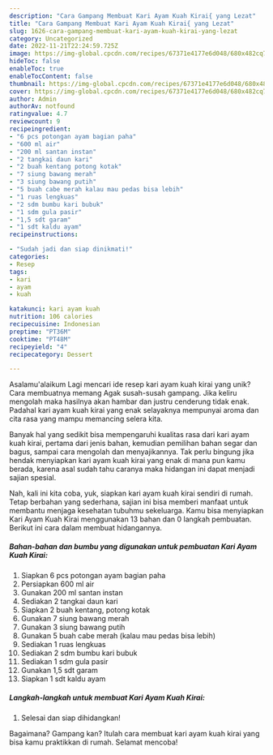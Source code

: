 ```yaml
---
description: "Cara Gampang Membuat Kari Ayam Kuah Kirai{ yang Lezat"
title: "Cara Gampang Membuat Kari Ayam Kuah Kirai{ yang Lezat"
slug: 1626-cara-gampang-membuat-kari-ayam-kuah-kirai-yang-lezat
category: Uncategorized
date: 2022-11-21T22:24:59.725Z
image: https://img-global.cpcdn.com/recipes/67371e4177e6d048/680x482cq70/kari-ayam-kuah-kirai-foto-resep-utama.jpg
hideToc: false
enableToc: true
enableTocContent: false
thumbnail: https://img-global.cpcdn.com/recipes/67371e4177e6d048/680x482cq70/kari-ayam-kuah-kirai-foto-resep-utama.jpg
cover: https://img-global.cpcdn.com/recipes/67371e4177e6d048/680x482cq70/kari-ayam-kuah-kirai-foto-resep-utama.jpg
author: Admin
authorAv: notfound
ratingvalue: 4.7
reviewcount: 9
recipeingredient:
- "6 pcs potongan ayam bagian paha"
- "600 ml air"
- "200 ml santan instan"
- "2 tangkai daun kari"
- "2 buah kentang potong kotak"
- "7 siung bawang merah"
- "3 siung bawang putih"
- "5 buah cabe merah kalau mau pedas bisa lebih"
- "1 ruas lengkuas"
- "2 sdm bumbu kari bubuk"
- "1 sdm gula pasir"
- "1,5 sdt garam"
- "1 sdt kaldu ayam"
recipeinstructions:

- "Sudah jadi dan siap dinikmati!"
categories:
- Resep
tags:
- kari
- ayam
- kuah

katakunci: kari ayam kuah 
nutrition: 106 calories
recipecuisine: Indonesian
preptime: "PT36M"
cooktime: "PT48M"
recipeyield: "4"
recipecategory: Dessert

---
```



Asalamu'alaikum Lagi mencari ide resep kari ayam kuah kirai yang unik? Cara membuatnya memang Agak susah-susah gampang. Jika keliru mengolah maka hasilnya akan hambar dan justru cenderung tidak enak. Padahal kari ayam kuah kirai yang enak selayaknya mempunyai aroma dan cita rasa yang mampu memancing selera kita.


Banyak hal yang sedikit bisa mempengaruhi kualitas rasa dari kari ayam kuah kirai, pertama dari jenis bahan, kemudian pemilihan bahan segar dan bagus, sampai cara mengolah dan menyajikannya. Tak perlu bingung jika hendak menyiapkan kari ayam kuah kirai yang enak di mana pun kamu berada, karena asal sudah tahu caranya maka hidangan ini dapat menjadi sajian spesial.




Nah, kali ini kita coba, yuk, siapkan kari ayam kuah kirai sendiri di rumah. Tetap berbahan yang sederhana, sajian ini bisa memberi manfaat untuk membantu menjaga kesehatan tubuhmu sekeluarga. Kamu bisa menyiapkan Kari Ayam Kuah Kirai menggunakan 13 bahan dan 0 langkah pembuatan. Berikut ini cara dalam membuat hidangannya.

<!--inarticleads1-->

##### Bahan-bahan dan bumbu yang digunakan untuk pembuatan Kari Ayam Kuah Kirai:

1. Siapkan 6 pcs potongan ayam bagian paha
1. Persiapkan 600 ml air
1. Gunakan 200 ml santan instan
1. Sediakan 2 tangkai daun kari
1. Siapkan 2 buah kentang, potong kotak
1. Gunakan 7 siung bawang merah
1. Gunakan 3 siung bawang putih
1. Gunakan 5 buah cabe merah (kalau mau pedas bisa lebih)
1. Sediakan 1 ruas lengkuas
1. Sediakan 2 sdm bumbu kari bubuk
1. Sediakan 1 sdm gula pasir
1. Gunakan 1,5 sdt garam
1. Siapkan 1 sdt kaldu ayam




<!--inarticleads2-->

##### Langkah-langkah untuk membuat Kari Ayam Kuah Kirai:


1. Selesai dan siap dihidangkan!



Bagaimana? Gampang kan? Itulah cara membuat kari ayam kuah kirai yang bisa kamu praktikkan di rumah. Selamat mencoba!
